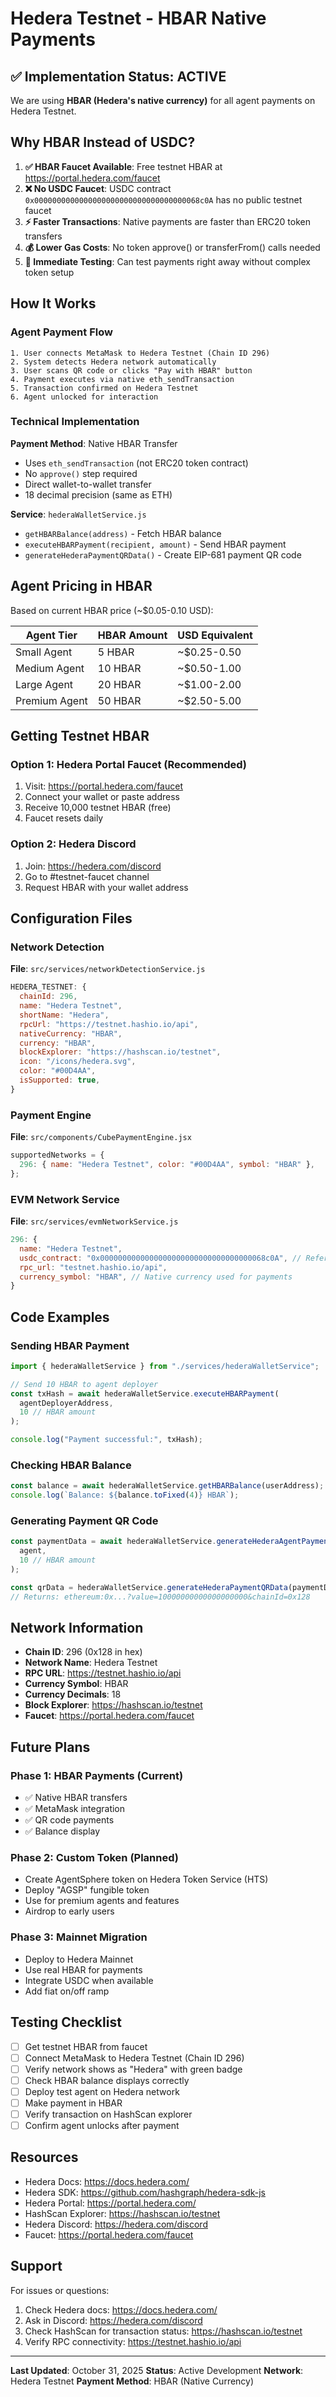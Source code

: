 # Hedera Testnet - HBAR Native Payments

## ✅ Implementation Status: ACTIVE

We are using **HBAR (Hedera's native currency)** for all agent payments on Hedera Testnet.

## Why HBAR Instead of USDC?

1. **✅ HBAR Faucet Available**: Free testnet HBAR at https://portal.hedera.com/faucet
2. **❌ No USDC Faucet**: USDC contract `0x0000000000000000000000000000000000068c0A` has no public testnet faucet
3. **⚡ Faster Transactions**: Native payments are faster than ERC20 token transfers
4. **💰 Lower Gas Costs**: No token approve() or transferFrom() calls needed
5. **🚀 Immediate Testing**: Can test payments right away without complex token setup

## How It Works

### Agent Payment Flow

```
1. User connects MetaMask to Hedera Testnet (Chain ID 296)
2. System detects Hedera network automatically
3. User scans QR code or clicks "Pay with HBAR" button
4. Payment executes via native eth_sendTransaction
5. Transaction confirmed on Hedera Testnet
6. Agent unlocked for interaction
```

### Technical Implementation

**Payment Method**: Native HBAR Transfer

- Uses `eth_sendTransaction` (not ERC20 token contract)
- No `approve()` step required
- Direct wallet-to-wallet transfer
- 18 decimal precision (same as ETH)

**Service**: `hederaWalletService.js`

- `getHBARBalance(address)` - Fetch HBAR balance
- `executeHBARPayment(recipient, amount)` - Send HBAR payment
- `generateHederaPaymentQRData()` - Create EIP-681 payment QR code

## Agent Pricing in HBAR

Based on current HBAR price (~$0.05-0.10 USD):

| Agent Tier    | HBAR Amount | USD Equivalent |
| ------------- | ----------- | -------------- |
| Small Agent   | 5 HBAR      | ~$0.25-0.50    |
| Medium Agent  | 10 HBAR     | ~$0.50-1.00    |
| Large Agent   | 20 HBAR     | ~$1.00-2.00    |
| Premium Agent | 50 HBAR     | ~$2.50-5.00    |

## Getting Testnet HBAR

### Option 1: Hedera Portal Faucet (Recommended)

1. Visit: https://portal.hedera.com/faucet
2. Connect your wallet or paste address
3. Receive 10,000 testnet HBAR (free)
4. Faucet resets daily

### Option 2: Hedera Discord

1. Join: https://hedera.com/discord
2. Go to #testnet-faucet channel
3. Request HBAR with your wallet address

## Configuration Files

### Network Detection

**File**: `src/services/networkDetectionService.js`

```javascript
HEDERA_TESTNET: {
  chainId: 296,
  name: "Hedera Testnet",
  shortName: "Hedera",
  rpcUrl: "https://testnet.hashio.io/api",
  nativeCurrency: "HBAR",
  currency: "HBAR",
  blockExplorer: "https://hashscan.io/testnet",
  icon: "/icons/hedera.svg",
  color: "#00D4AA",
  isSupported: true,
}
```

### Payment Engine

**File**: `src/components/CubePaymentEngine.jsx`

```javascript
supportedNetworks = {
  296: { name: "Hedera Testnet", color: "#00D4AA", symbol: "HBAR" },
};
```

### EVM Network Service

**File**: `src/services/evmNetworkService.js`

```javascript
296: {
  name: "Hedera Testnet",
  usdc_contract: "0x0000000000000000000000000000000000068c0A", // Reference only
  rpc_url: "testnet.hashio.io/api",
  currency_symbol: "HBAR", // Native currency used for payments
}
```

## Code Examples

### Sending HBAR Payment

```javascript
import { hederaWalletService } from "./services/hederaWalletService";

// Send 10 HBAR to agent deployer
const txHash = await hederaWalletService.executeHBARPayment(
  agentDeployerAddress,
  10 // HBAR amount
);

console.log("Payment successful:", txHash);
```

### Checking HBAR Balance

```javascript
const balance = await hederaWalletService.getHBARBalance(userAddress);
console.log(`Balance: ${balance.toFixed(4)} HBAR`);
```

### Generating Payment QR Code

```javascript
const paymentData = await hederaWalletService.generateHederaAgentPayment(
  agent,
  10 // HBAR amount
);

const qrData = hederaWalletService.generateHederaPaymentQRData(paymentData);
// Returns: ethereum:0x...?value=10000000000000000000&chainId=0x128
```

## Network Information

- **Chain ID**: 296 (0x128 in hex)
- **Network Name**: Hedera Testnet
- **RPC URL**: https://testnet.hashio.io/api
- **Currency Symbol**: HBAR
- **Currency Decimals**: 18
- **Block Explorer**: https://hashscan.io/testnet
- **Faucet**: https://portal.hedera.com/faucet

## Future Plans

### Phase 1: HBAR Payments (Current)

- ✅ Native HBAR transfers
- ✅ MetaMask integration
- ✅ QR code payments
- ✅ Balance display

### Phase 2: Custom Token (Planned)

- Create AgentSphere token on Hedera Token Service (HTS)
- Deploy "AGSP" fungible token
- Use for premium agents and features
- Airdrop to early users

### Phase 3: Mainnet Migration

- Deploy to Hedera Mainnet
- Use real HBAR for payments
- Integrate USDC when available
- Add fiat on/off ramp

## Testing Checklist

- [ ] Get testnet HBAR from faucet
- [ ] Connect MetaMask to Hedera Testnet (Chain ID 296)
- [ ] Verify network shows as "Hedera" with green badge
- [ ] Check HBAR balance displays correctly
- [ ] Deploy test agent on Hedera network
- [ ] Make payment in HBAR
- [ ] Verify transaction on HashScan explorer
- [ ] Confirm agent unlocks after payment

## Resources

- Hedera Docs: https://docs.hedera.com/
- Hedera SDK: https://github.com/hashgraph/hedera-sdk-js
- Hedera Portal: https://portal.hedera.com/
- HashScan Explorer: https://hashscan.io/testnet
- Hedera Discord: https://hedera.com/discord
- Faucet: https://portal.hedera.com/faucet

## Support

For issues or questions:

1. Check Hedera docs: https://docs.hedera.com/
2. Ask in Discord: https://hedera.com/discord
3. Check HashScan for transaction status: https://hashscan.io/testnet
4. Verify RPC connectivity: https://testnet.hashio.io/api

---

**Last Updated**: October 31, 2025
**Status**: Active Development
**Network**: Hedera Testnet
**Payment Method**: HBAR (Native Currency)
